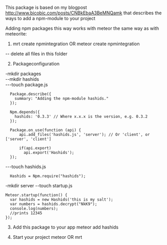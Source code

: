 This package is based on my blogpost http://www.bicobic.com/posts/CNBkEbaA3BeMNQamk
that describes the ways to add a npm-module to your project

Adding npm packages this way works with meteor the same way as with meteorite:

1. mrt create npmintegration OR meteor create npmintegration  

  -- delete all files in this folder

2. Packageconfiguration 

  -mkdir packages  
  --mkdir hashids  
  ---touch package.js
      
      Package.describe({
        summary: "Adding the npm-module hashids."
      });
      
      Npm.depends({
        hashids: '0.3.3' // Where x.x.x is the version, e.g. 0.3.2
      });
      
      Package.on_use(function (api) {
          api.add_files('hashids.js', 'server'); // Or 'client', or ['server', 'client']
        
          if(api.export)
            api.export('Hashids');  
      });   

  ---touch hashids.js  
  
      Hashids = Npm.require("hashids");  

  -mkdir server
  --touch startup.js
   
    Meteor.startup(function() {
      var hashids = new Hashids('this is my salt');
      var numbers = hashids.decrypt("NkK9");
      console.log(numbers);
      //prints 12345
    });  

3. Add this package to your app
  meteor add hashids
  
4. Start your project
  meteor OR mrt
